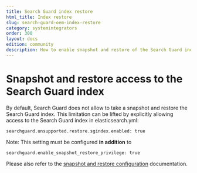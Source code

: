 ```yaml
---
title: Search Guard index restore
html_title: Index restore
slug: search-guard-oem-index-restore
category: systemintegrators
order: 300
layout: docs
edition: community
description: How to enable snapshot and restore of the Search Guard index for regular users.
---
```


<!---
Copyright 2020 floragunn GmbH
-->

# Snapshot and restore access to the Search Guard index

By default, Search Guard does not allow to take a snapshot and restore the Search Guard index. This limitation can be lifted by explicitly allowing access to the Search Guard index in elasticsearch.yml:

```
searchguard.unsupported.restore.sgindex.enabled: true
``` 

Note: This setting must be configured **in addition** to

```
searchguard.enable_snapshot_restore_privilege: true
```

Please also refer to the [snapshot and restore configuration](../_docs_roles_permissions/configuration_snapshots.md) documentation.

